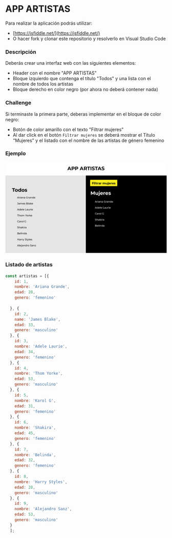 # APP ARTISTAS
Para realizar la aplicación podrás utilizar:
- [https://jsfiddle.net/](https://jsfiddle.net/)
- O hacer fork y clonar este repositorio y resolverlo en Visual Studio Code

### Descripción
Deberás crear una interfaz web con las siguientes elementos:
- Header con el nombre "APP ARTISTAS"
- Bloque izquierdo que contenga el título "Todos" y una lista con el nombre de todos los artistas
- Bloque derecho en color negro (por ahora no deberá contener nada)

### Challenge
Si terminaste la primera parte, deberas implementar en el bloque de color negro:

- Botón de color amarillo con el texto "Filtrar mujeres"
- Al dar click en el botón `Filtrar mujeres` se deberá mostrar el Título "Mujeres" y el listado con el nombre de las artistas de género femenino

### Ejemplo
![img](https://raw.githubusercontent.com/AnHernandezOlvera/app-artistas/main/images/app-artistas.jpg)

### Listado de artistas

```js
const artistas = [{
    id: 1,
    nombre: 'Ariana Grande',
    edad: 28,
    genero: 'femenino'

  }, {
    id: 2,
    name: 'James Blake',
    edad: 33,
    genero: 'masculino'
  }, {
    id: 3,
    nombre: 'Adele Laurie',
    edad: 34,
    genero: 'femenino'
  }, {
    id: 4,
    nombre: 'Thom Yorke',
    edad: 53,
    genero: 'masculino'
  }, {
    id: 5,
    nombre: 'Karol G',
    edad: 31,
    genero: 'femenino'
  }, {
    id: 6,
    nombre: 'Shakira',
    edad: 45,
    genero: 'femenino'
  }, {
    id: 7,
    nombre: 'Belinda',
    edad: 32,
    genero: 'femenino'
  }, {
    id: 8,
    nombre: 'Harry Styles',
    edad: 28,
    genero: 'masculino'
  }, {
    id: 9,
    nombre: 'Alejandro Sanz',
    edad: 53,
    genero: 'masculino'
  }
  ];

```

